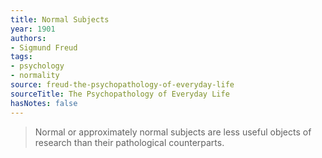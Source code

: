 ```yaml
---
title: Normal Subjects
year: 1901
authors:
- Sigmund Freud
tags:
- psychology
- normality
source: freud-the-psychopathology-of-everyday-life
sourceTitle: The Psychopathology of Everyday Life
hasNotes: false
---
```


> Normal or approximately normal subjects are less useful objects of research than their pathological counterparts.
